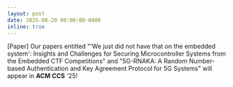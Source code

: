 ```yaml
---
layout: post
date: 2025-08-20 00:00:00-0400
inline: true
---
```

[Paper] Our papers entitled "'We just did not have that on the embedded system': Insights and Challenges for Securing Microcontroller Systems from the Embedded CTF Competitions" and "5G-RNAKA: A Random Number-based Authentication and Key Agreement Protocol for 5G Systems" will appear in **ACM CCS** '25!
